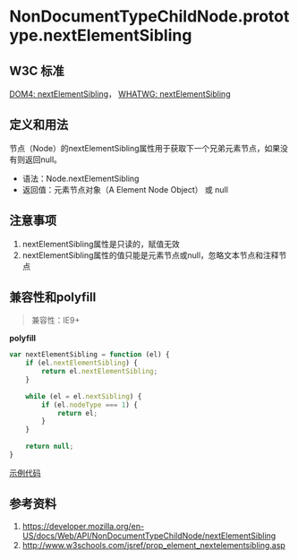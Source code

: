 # NonDocumentTypeChildNode.prototype.nextElementSibling

## W3C 标准
[DOM4: nextElementSibling](https://www.w3.org/TR/dom/#dom-nondocumenttypechildnode-nextelementsibling)，
[WHATWG: nextElementSibling](https://dom.spec.whatwg.org/#dom-nondocumenttypechildnode-nextelementsibling)

## 定义和用法
节点（Node）的nextElementSibling属性用于获取下一个兄弟元素节点，如果没有则返回null。

- 语法：Node.nextElementSibling
- 返回值：元素节点对象（A Element Node Object） 或 null

## 注意事项
1. nextElementSibling属性是只读的，赋值无效
2. nextElementSibling属性的值只能是元素节点或null，忽略文本节点和注释节点

## 兼容性和polyfill

> 兼容性：IE9+

**polyfill**
```javascript
var nextElementSibling = function (el) {
    if (el.nextElementSibling) {
        return el.nextElementSibling;
    }
    
    while (el = el.nextSibling) {
        if (el.nodeType === 1) {
            return el;
        }
    }
    
    return null;
}
```

[示例代码](./nextElementSibling.html)

## 参考资料
1. https://developer.mozilla.org/en-US/docs/Web/API/NonDocumentTypeChildNode/nextElementSibling
2. http://www.w3schools.com/jsref/prop_element_nextelementsibling.asp
